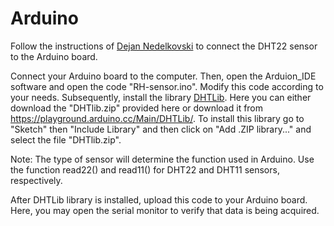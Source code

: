 # Arduino

Follow the instructions of [Dejan Nedelkovski](https://howtomechatronics.com/tutorials/arduino/dht11-dht22-sensors-temperature-and-humidity-tutorial-using-arduino/) to connect the DHT22 sensor to the Arduino board.

Connect your Arduino board to the computer. Then, open the Arduion_IDE software and open the code "RH-sensor.ino". Modify this code according to your needs. Subsequently, install the library [DHTLib](https://playground.arduino.cc/Main/DHTLib/). Here you can either download the "DHTlib.zip" provided here or download it from  https://playground.arduino.cc/Main/DHTLib/. To install this library go to "Sketch" then "Include Library" and then click on "Add .ZIP library..." and select the file "DHTlib.zip".

Note: The type of sensor will determine the function used in Arduino. Use the function read22() and read11() for DHT22 and DHT11 sensors, respectively.


After DHTLib library is installed, upload this code to your Arduino board. Here, you may open the serial monitor to verify that data is being acquired.
